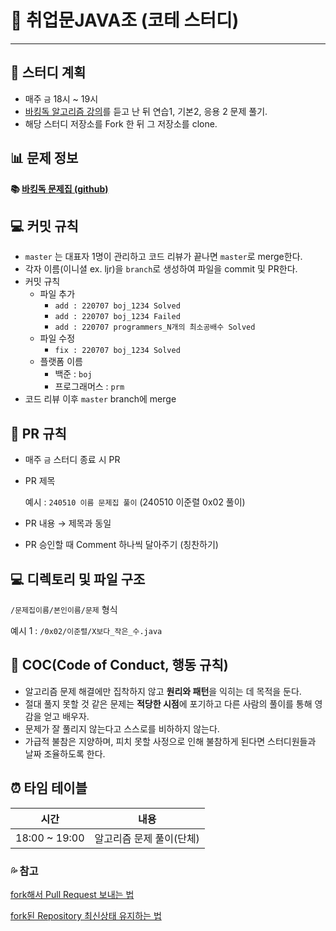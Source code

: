 # 💫 취업문JAVA조 (코테 스터디)

---

## **📘 스터디 계획**

- 매주 `금` 18시 ~ 19시
- [바킹독 알고리즘 강의](https://www.youtube.com/playlist?list=PLtqbFd2VIQv4O6D6l9HcD732hdrnYb6CY)를 듣고 난 뒤 연습1, 기본2, 응용 2 문제 풀기.
- 해당 스터디 저장소를 Fork 한 뒤 그 저장소를 clone.

## **📊 문제 정보**

**📚 [바킹독 문제집 (github)](https://github.com/encrypted-def/basic-algo-lecture/tree/master)**

## **💻 커밋 규칙**

- `master` 는 대표자 1명이 관리하고 코드 리뷰가 끝나면 `master`로 merge한다.
- 각자 이름(이니셜 ex. ljr)을 `branch`로 생성하여 파일을 commit 및 PR한다.
- 커밋 규칙
    - 파일 추가
        - `add : 220707 boj_1234 Solved`
        - `add : 220707 boj_1234 Failed`
        - `add : 220707 programmers_N개의 최소공배수 Solved`
    - 파일 수정
        - `fix : 220707 boj_1234 Solved`
    - 플랫폼 이름
        - 백준 : `boj`
        - 프로그래머스 : `prm`
- 코드 리뷰 이후 `master` branch에 merge

## **🍴 PR 규칙**

- 매주 `금` 스터디 종료 시 PR
- PR 제목
    
    예시 : `240510 이름 문제집 풀이` (240510 이준렬 0x02 풀이)
    
- PR 내용 → 제목과 동일
- PR 승인할 때 Comment 하나씩 달아주기 (칭찬하기)

## **💻 디렉토리 및 파일 구조**

`/문제집이름/본인이름/문제` 형식

예시 1 : `/0x02/이준렬/X보다_작은_수.java`

## **🧐 COC(Code of Conduct, 행동 규칙)**

- 알고리즘 문제 해결에만 집착하지 않고 **원리와 패턴**을 익히는 데 목적을 둔다.
- 절대 풀지 못할 것 같은 문제는 **적당한 시점**에 포기하고 다른 사람의 풀이를 통해 영감을 얻고 배우자.
- 문제가 잘 풀리지 않는다고 스스로를 비하하지 않는다.
- 가급적 불참은 지양하며, 피치 못할 사정으로 인해 불참하게 된다면 스터디원들과 날짜 조율하도록 한다.

## **⏰ 타임 테이블**

| 시간 | 내용 |
| --- | --- |
| 18:00 ~ 19:00 | 알고리즘 문제 풀이(단체) |

### **💦 참고**

[fork해서 Pull Request 보내는 법](https://wayhome25.github.io/git/2017/07/08/git-first-pull-request-story/)

[fork된 Repository 최신상태 유지하는 법](https://jybaek.tistory.com/775)
